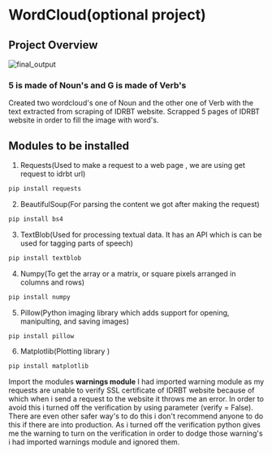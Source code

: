 # WordCloud(optional project)
## Project Overview
![final_output](https://user-images.githubusercontent.com/45941424/91551732-4b644100-e948-11ea-99a6-e65fcdd5af65.png)
### 5 is made of Noun's and G is made of Verb's

Created two wordcloud's one of Noun and the other one of Verb with the text extracted from scraping of IDRBT website. Scrapped 5 pages of IDRBT website in order to fill the image with word's. 

## Modules to be installed
1. Requests(Used to make a request to a web page , we are using get request to idrbt url)
```python
pip install requests
```
2. BeautifulSoup(For parsing the content we got after making the request)
```python
pip install bs4
```
3. TextBlob(Used for processing textual data. It has an API which is can be used for tagging parts of speech)
```python
pip install textblob
```
4. Numpy(To get the array or a matrix, or square pixels arranged in columns and rows)
```python
pip install numpy
```
5. Pillow(Python imaging library which adds support for opening, manipulting, and saving images)
```python
pip install pillow
```
6. Matplotlib(Plotting library )
```python
pip install matplotlib
```
Import the modules
**warnings module**
I had imported warning module as my requests are unable to verify SSL certificate of IDRBT website because of which when i send a request to the website it throws me an error. In order to avoid this i turned off the verification by using parameter (verify = False). There are even other safer way's to do this i don't recommend anyone to do this if there are into production. As i turned off the verification python gives me the warning to turn on the verification in order to dodge those warning's i had imported warnings module and ignored them.

